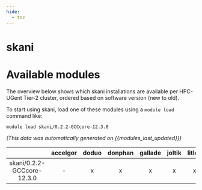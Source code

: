 ```yaml
---
hide:
  - toc
---
```


skani
=====

# Available modules


The overview below shows which skani installations are available per HPC-UGent Tier-2 cluster, ordered based on software version (new to old).

To start using skani, load one of these modules using a `module load` command like:

```shell
module load skani/0.2.2-GCCcore-12.3.0
```

*(This data was automatically generated on {{modules_last_updated}})*

| |accelgor|doduo|donphan|gallade|joltik|litleo|shinx|
| :---: | :---: | :---: | :---: | :---: | :---: | :---: | :---: |
|skani/0.2.2-GCCcore-12.3.0|-|x|x|x|x|x|x|
